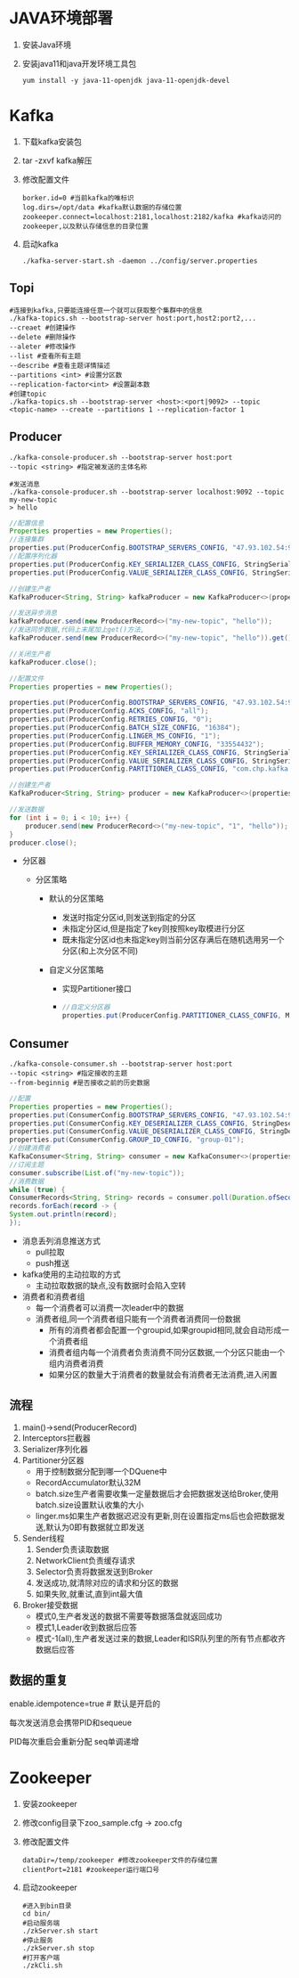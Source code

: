 # JAVA环境部署

1. 安装Java环境

2. 安装java11和java开发环境工具包
   ```shell
   yum install -y java-11-openjdk java-11-openjdk-devel
   ```

# Kafka


1. 下载kafka安装包

2. tar -zxvf kafka解压

3. 修改配置文件
   ```properties
   borker.id=0 #当前kafka的唯标识
   log.dirs=/opt/data #kafka默认数据的存储位置
   zookeeper.connect=localhost:2181,localhost:2182/kafka #kafka访问的zookeeper,以及默认存储信息的目录位置
   ```

 4. 启动kafka
    ```shell
    ./kafka-server-start.sh -daemon ../config/server.properties
    ```

    

## Topi

```shell
#连接到kafka,只要能连接任意一个就可以获取整个集群中的信息
./kafka-topics.sh --bootstrap-server host:port,host2:port2,...
--creaet #创建操作
--delete #删除操作
--aleter #修改操作
--list #查看所有主题
--describe #查看主题详情描述
--partitions <int> #设置分区数
--replication-factor<int> #设置副本数
#创建topic
./kafka-topics.sh --bootstrap-server <host>:<port|9092> --topic <topic-name> --create --partitions 1 --replication-factor 1 
```

## Producer

```shell
./kafka-console-producer.sh --bootstrap-server host:port
--topic <string> #指定被发送的主体名称

#发送消息
./kafka-console-producer.sh --bootstrap-server localhost:9092 --topic my-new-topic
> hello
```

```java
//配置信息
Properties properties = new Properties();
//连接集群
properties.put(ProducerConfig.BOOTSTRAP_SERVERS_CONFIG, "47.93.102.54:9092");
//配置序列化器
properties.put(ProducerConfig.KEY_SERIALIZER_CLASS_CONFIG, StringSerializer.class.getName());
properties.put(ProducerConfig.VALUE_SERIALIZER_CLASS_CONFIG, StringSerializer.class.getName());

//创建生产者
KafkaProducer<String, String> kafkaProducer = new KafkaProducer<>(properties);

//发送异步消息
kafkaProducer.send(new ProducerRecord<>("my-new-topic", "hello"));
//发送同步数据,代码上末尾加上get()方法,
kafkaProducer.send(new ProducerRecord<>("my-new-topic", "hello")).get();

//关闭生产者
kafkaProducer.close();
```

```java
//配置文件
Properties properties = new Properties();

properties.put(ProducerConfig.BOOTSTRAP_SERVERS_CONFIG, "47.93.102.54:9092");//连接集群
properties.put(ProducerConfig.ACKS_CONFIG, "all");
properties.put(ProducerConfig.RETRIES_CONFIG, "0");
properties.put(ProducerConfig.BATCH_SIZE_CONFIG, "16384");
properties.put(ProducerConfig.LINGER_MS_CONFIG, "1");
properties.put(ProducerConfig.BUFFER_MEMORY_CONFIG, "33554432");
properties.put(ProducerConfig.KEY_SERIALIZER_CLASS_CONFIG, StringSerializer.class.getName());//配置序列化器
properties.put(ProducerConfig.VALUE_SERIALIZER_CLASS_CONFIG, StringSerializer.class.getName());
properties.put(ProducerConfig.PARTITIONER_CLASS_CONFIG, "com.chp.kafka.MyPartitioner");//自定义分区器

//创建生产者
KafkaProducer<String, String> producer = new KafkaProducer<>(properties);

//发送数据
for (int i = 0; i < 10; i++) {
    producer.send(new ProducerRecord<>("my-new-topic", "1", "hello"));
}
producer.close();
```



- 分区器

  - 分区策略

    - 默认的分区策略

      - 发送时指定分区id,则发送到指定的分区
      - 未指定分区id,但是指定了key则按照key取模进行分区
      - 既未指定分区id也未指定key则当前分区存满后在随机选用另一个分区(和上次分区不同)

    - 自定义分区策略

      - 实现Partitioner接口

      - ```java
        //自定义分区器
        properties.put(ProducerConfig.PARTITIONER_CLASS_CONFIG, MyPartitioner.class.getName());
        ```

## Consumer

```shell
./kafka-console-consumer.sh --bootstrap-server host:port
--topic <string> #指定接收的主题
--from-beginnig #是否接收之前的历史数据
```

```java
//配置
Properties properties = new Properties();
properties.put(ConsumerConfig.BOOTSTRAP_SERVERS_CONFIG, "47.93.102.54:9092");
properties.put(ConsumerConfig.KEY_DESERIALIZER_CLASS_CONFIG, StringDeserializer.class.getName());
properties.put(ConsumerConfig.VALUE_DESERIALIZER_CLASS_CONFIG, StringDeserializer.class.getName());
properties.put(ConsumerConfig.GROUP_ID_CONFIG, "group-01");
//创建消费者
KafkaConsumer<String, String> consumer = new KafkaConsumer<>(properties);
//订阅主题
consumer.subscribe(List.of("my-new-topic"));
//消费数据
while (true) {
ConsumerRecords<String, String> records = consumer.poll(Duration.ofSeconds(1));
records.forEach(record -> {
System.out.println(record);
});
```



- 消息丢列消息推送方式
  - pull拉取
  - push推送
- kafka使用的主动拉取的方式
  - 主动拉取数据的缺点,没有数据时会陷入空转
- 消费者和消费者组
  - 每一个消费者可以消费一次leader中的数据
  - 消费者组,同一个消费者组只能有一个消费者消费同一份数据
    - 所有的消费者都会配置一个groupid,如果groupid相同,就会自动形成一个消费者组
    - 消费者组内每一个消费者负责消费不同分区数据,一个分区只能由一个组内消费者消费
    - 如果分区的数量大于消费者的数量就会有消费者无法消费,进入闲置

## 流程

1. main()->send(ProducerRecord)
2. Interceptors拦截器
3. Serializer序列化器
4. Partitioner分区器
   - 用于控制数据分配到哪一个DQuene中
   - RecordAccumulator默认32M
   - batch.size生产者需要收集一定量数据后才会把数据发送给Broker,使用batch.size设置默认收集的大小
   - linger.ms如果生产者数据迟迟没有更新,则在设置指定ms后也会把数据发送,默认为0即有数据就立即发送
5. Sender线程
   1. Sender负责读取数据
   2. NetworkClient负责缓存请求
   3. Selector负责将数据发送到Broker
   4. 发送成功,就清除对应的请求和分区的数据
   5. 如果失败,就重试,直到int最大值
6. Broker接受数据
   - 模式0,生产者发送的数据不需要等数据落盘就返回成功
   - 模式1,Leader收到数据后应答
   - 模式-1(all),生产者发送过来的数据,Leader和ISR队列里的所有节点都收齐数据后应答

## 数据的重复

enable.idempotence=true # 默认是开启的

每次发送消息会携带PID和sequeue

PID每次重启会重新分配 seq单调递增

# Zookeeper


1. 安装zookeeper

2. 修改config目录下zoo_sample.cfg -> zoo.cfg

3. 修改配置文件
   ```properties
   dataDir=/temp/zookeeper #修改zookeeper文件的存储位置
   clientPort=2181 #zookeeper运行端口号
   ```

4. 启动zookeeper
   ```shell
   #进入到bin目录
   cd bin/
   #启动服务端
   ./zkServer.sh start
   #停止服务
   ./zkServer.sh stop
   #打开客户端
   ./zkCli.sh
   ```
   
   